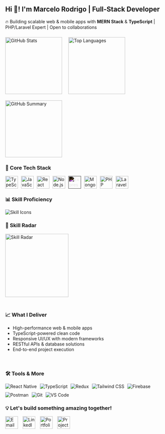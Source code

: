 <h2 align="left">Hi 👋! I'm Marcelo Rodrigo | Full-Stack Developer</h2>

<p align="left">
  🔥 Building scalable web & mobile apps with <strong>MERN Stack</strong> & <strong>TypeScript</strong> | PHP/Laravel Expert | Open to collaborations
</p>

###

<div align="left" style="display: flex; flex-wrap: wrap; gap: 20px;">
  <img src="https://github-readme-stats.vercel.app/api?username=rodrigomarcelo643&hide_title=false&hide_rank=false&show_icons=true&include_all_commits=true&count_private=true&disable_animations=false&theme=dracula&locale=en&hide_border=false" height="180" alt="GitHub Stats" />
  <img src="https://github-readme-stats.vercel.app/api/top-langs?username=rodrigomarcelo643&locale=en&hide_title=false&layout=compact&card_width=320&langs_count=8&theme=dracula&hide_border=false" height="180" alt="Top Languages" />
  <img src="https://github-profile-summary-cards.vercel.app/api/cards/profile-details?username=rodrigomarcelo643&theme=dracula" height="180" alt="GitHub Summary" />
</div>

###

<h3>🚀 Core Tech Stack</h3>

<div style="display: flex; flex-wrap: wrap; gap: 10px;">
  <img src="https://cdn.jsdelivr.net/gh/devicons/devicon/icons/typescript/typescript-original.svg" height="40" alt="TypeScript" title="TypeScript" />
  <img src="https://cdn.jsdelivr.net/gh/devicons/devicon/icons/javascript/javascript-original.svg" height="40" alt="JavaScript" title="JavaScript" />
  <img src="https://cdn.jsdelivr.net/gh/devicons/devicon/icons/react/react-original.svg" height="40" alt="React" title="React" />
  <img src="https://cdn.jsdelivr.net/gh/devicons/devicon/icons/nodejs/nodejs-original.svg" height="40" alt="Node.js" title="Node.js" />
  <img src="https://cdn.jsdelivr.net/gh/devicons/devicon/icons/express/express-original.svg" height="40" alt="Express" title="Express" style="filter: invert(1);" />
  <img src="https://cdn.jsdelivr.net/gh/devicons/devicon/icons/mongodb/mongodb-original.svg" height="40" alt="MongoDB" title="MongoDB" />
  <img src="https://cdn.jsdelivr.net/gh/devicons/devicon/icons/php/php-original.svg" height="40" alt="PHP" title="PHP" />
  <img src="https://cdn.jsdelivr.net/gh/devicons/devicon/icons/laravel/laravel-original.svg" height="40" alt="Laravel" title="Laravel" />
</div>

###

<h3>📊 Skill Proficiency</h3>
<img src="https://skillicons.dev/icons?i=ts,js,react,nodejs,express,mongodb,php,laravel,tailwind,redux,firebase,postman&theme=dark&perline=6" alt="Skill Icons" />
<h3>📌 Skill Radar</h3>
<img src="https://github-profile-summary-cards.vercel.app/api/cards/skills?username=rodrigomarcelo643&theme=dracula" height="200" alt="Skill Radar" />

###

<div style="display: flex; gap: 20px; flex-wrap: wrap;">
  <div style="flex: 1; min-width: 300px;">
    <h3>📈 What I Deliver</h3>
    <ul>
      <li>High-performance web & mobile apps</li>
      <li>TypeScript-powered clean code</li>
      <li>Responsive UI/UX with modern frameworks</li>
      <li>RESTful APIs & database solutions</li>
      <li>End-to-end project execution</li>
    </ul>
  </div>
  
  <div style="flex: 1; min-width: 300px;">
    <h3>🛠️ Tools & More</h3>
    <div style="display: flex; flex-wrap: wrap; gap: 10px;">
      <img src="https://img.shields.io/badge/React_Native-61DAFB?style=for-the-badge&logo=react&logoColor=white" alt="React Native" />
      <img src="https://img.shields.io/badge/TypeScript-3178C6?style=for-the-badge&logo=typescript&logoColor=white" alt="TypeScript" />
      <img src="https://img.shields.io/badge/Redux-764ABC?style=for-the-badge&logo=redux&logoColor=white" alt="Redux" />
      <img src="https://img.shields.io/badge/Tailwind_CSS-38B2AC?style=for-the-badge&logo=tailwind-css&logoColor=white" alt="Tailwind CSS" />
      <img src="https://img.shields.io/badge/Firebase-FFCA28?style=for-the-badge&logo=firebase&logoColor=black" alt="Firebase" />
      <img src="https://img.shields.io/badge/Postman-FF6C37?style=for-the-badge&logo=postman&logoColor=white" alt="Postman" />
      <img src="https://img.shields.io/badge/Git-F05032?style=for-the-badge&logo=git&logoColor=white" alt="Git" />
      <img src="https://img.shields.io/badge/VS_Code-007ACC?style=for-the-badge&logo=visual-studio-code&logoColor=white" alt="VS Code" />
    </div>
  </div>
</div>

###

<h3>💡 Let's build something amazing together!</h3>

<div style="display: flex; gap: 15px; flex-wrap: wrap;">
  <a href="mailto:rodrigomarcelo643@gmail.com" target="_blank">
    <img src="https://img.shields.io/static/v1?message=Email&logo=gmail&label=&color=D14836&logoColor=white&labelColor=&style=for-the-badge" height="40" alt="Email" />
  </a>
  <a href="https://www.linkedin.com/in/marcelo-rodrigo-205100295/" target="_blank">
    <img src="https://img.shields.io/static/v1?message=LinkedIn&logo=linkedin&label=&color=0077B5&logoColor=white&labelColor=&style=for-the-badge" height="40" alt="LinkedIn" />
  </a>
  <a href="https://marcelo-tau.vercel.app" target="_blank">
    <img src="https://img.shields.io/static/v1?message=Portfolio&logo=vercel&label=&color=000000&logoColor=white&labelColor=&style=for-the-badge" height="40" alt="Portfolio" />
  </a>
  <a href="https://github.com/rodrigomarcelo643?tab=repositories" target="_blank">
    <img src="https://img.shields.io/static/v1?message=Projects&logo=github&label=&color=181717&logoColor=white&labelColor=&style=for-the-badge" height="40" alt="Projects" />
  </a>
</div>
